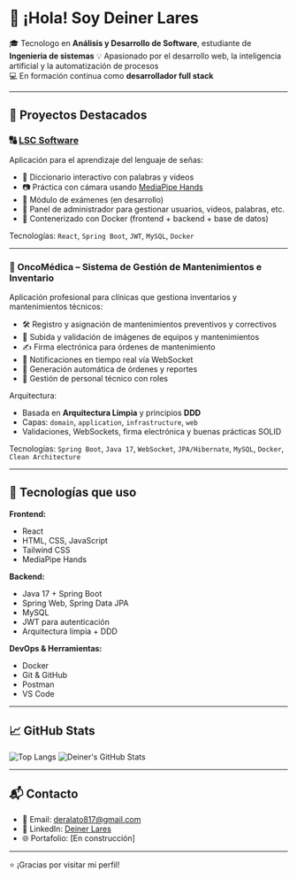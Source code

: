 # 👋 ¡Hola! Soy Deiner Lares

🎓 Tecnologo en **Análisis y Desarrollo de Software**, estudiante de **Ingenieria de sistemas** 
💡 Apasionado por el desarrollo web, la inteligencia artificial y la automatización de procesos  
💻 En formación continua como **desarrollador full stack**  

---

## 🚀 Proyectos Destacados

### 🔠 [LSC Software](https://github.com/rafael07-dev/lsc-software)
Aplicación para el aprendizaje del lenguaje de señas:
- 📘 Diccionario interactivo con palabras y videos
- 📷 Práctica con cámara usando [MediaPipe Hands](https://google.github.io/mediapipe/)
- 🧪 Módulo de exámenes (en desarrollo)
- 🔐 Panel de administrador para gestionar usuarios, videos, palabras, etc.
- 🐳 Contenerizado con Docker (frontend + backend + base de datos)

Tecnologías: `React`, `Spring Boot`, `JWT`, `MySQL`, `Docker`

---

### 🏥 OncoMédica – Sistema de Gestión de Mantenimientos e Inventario
Aplicación profesional para clínicas que gestiona inventarios y mantenimientos técnicos:
- 🛠️ Registro y asignación de mantenimientos preventivos y correctivos
- 📁 Subida y validación de imágenes de equipos y mantenimientos
- ✍️ Firma electrónica para órdenes de mantenimiento
- 🔔 Notificaciones en tiempo real vía WebSocket
- 📑 Generación automática de órdenes y reportes
- 👥 Gestión de personal técnico con roles

Arquitectura:
- Basada en **Arquitectura Limpia** y principios **DDD**
- Capas: `domain`, `application`, `infrastructure`, `web`
- Validaciones, WebSockets, firma electrónica y buenas prácticas SOLID

Tecnologías: `Spring Boot`, `Java 17`, `WebSocket`, `JPA/Hibernate`, `MySQL`, `Docker`, `Clean Architecture`

---

## 🧰 Tecnologías que uso

**Frontend:**
- React
- HTML, CSS, JavaScript
- Tailwind CSS
- MediaPipe Hands

**Backend:**
- Java 17 + Spring Boot
- Spring Web, Spring Data JPA
- MySQL
- JWT para autenticación
- Arquitectura limpia + DDD

**DevOps & Herramientas:**
- Docker
- Git & GitHub
- Postman
- VS Code

---

## 📈 GitHub Stats

![Top Langs](https://github-readme-stats.vercel.app/api/top-langs/?username=rafael07-dev&layout=compact&theme=github_dark)
![Deiner's GitHub Stats](https://github-readme-stats.vercel.app/api?username=rafael07-dev&show_icons=true&theme=github_dark)

---

## 📬 Contacto

- 📧 Email: deralato817@gmail.com
- 💼 LinkedIn: [Deiner Lares](https://www.linkedin.com/in/deiner-rafael-lares-torres-743984218/)
- 🌐 Portafolio: [En construcción]

---

⭐ ¡Gracias por visitar mi perfil!
